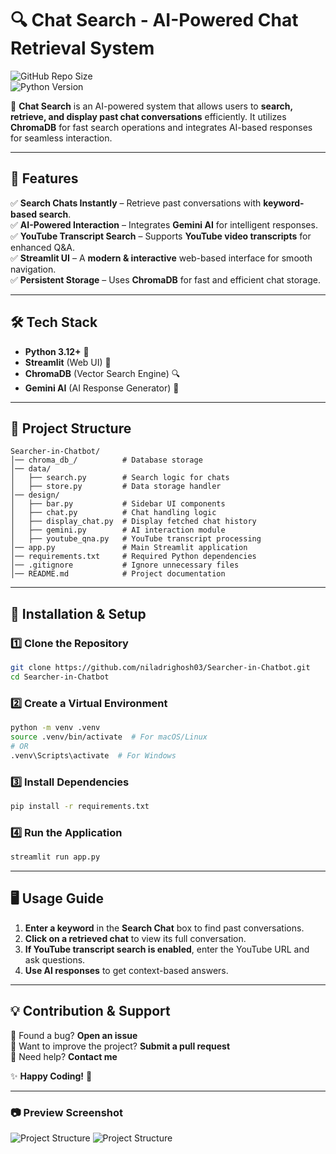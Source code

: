 # **🔍 Chat Search - AI-Powered Chat Retrieval System**  

![GitHub Repo Size](https://img.shields.io/github/repo-size/niladrighosh03/Searcher-in-Chatbot)  
![Python Version](https://img.shields.io/badge/python-3.12+-yellow)  

🚀 **Chat Search** is an AI-powered system that allows users to **search, retrieve, and display past chat conversations** efficiently. It utilizes **ChromaDB** for fast search operations and integrates AI-based responses for seamless interaction.  

---

## **📌 Features**  
✅ **Search Chats Instantly** – Retrieve past conversations with **keyword-based search**.  
✅ **AI-Powered Interaction** – Integrates **Gemini AI** for intelligent responses.  
✅ **YouTube Transcript Search** – Supports **YouTube video transcripts** for enhanced Q&A.  
✅ **Streamlit UI** – A **modern & interactive** web-based interface for smooth navigation.  
✅ **Persistent Storage** – Uses **ChromaDB** for fast and efficient chat storage.  

---

## **🛠️ Tech Stack**  
- **Python 3.12+** 🐍  
- **Streamlit** (Web UI) 🎨  
- **ChromaDB** (Vector Search Engine) 🔍  
- **Gemini AI** (AI Response Generator) 🤖  

---

## **📂 Project Structure**  

```
Searcher-in-Chatbot/
│── chroma_db_/          # Database storage
│── data/
│   ├── search.py        # Search logic for chats
│   ├── store.py         # Data storage handler
│── design/
│   ├── bar.py           # Sidebar UI components
│   ├── chat.py          # Chat handling logic
│   ├── display_chat.py  # Display fetched chat history
│   ├── gemini.py        # AI interaction module
│   ├── youtube_qna.py   # YouTube transcript processing
│── app.py               # Main Streamlit application
│── requirements.txt     # Required Python dependencies
│── .gitignore           # Ignore unnecessary files
│── README.md            # Project documentation
```

---

## **🚀 Installation & Setup**  

### **1️⃣ Clone the Repository**
```bash
git clone https://github.com/niladrighosh03/Searcher-in-Chatbot.git
cd Searcher-in-Chatbot
```

### **2️⃣ Create a Virtual Environment**  
```bash
python -m venv .venv
source .venv/bin/activate  # For macOS/Linux
# OR
.venv\Scripts\activate  # For Windows
```

### **3️⃣ Install Dependencies**  
```bash
pip install -r requirements.txt
```

### **4️⃣ Run the Application**  
```bash
streamlit run app.py
```

---

## **🖥️ Usage Guide**  
1. **Enter a keyword** in the **Search Chat** box to find past conversations.  
2. **Click on a retrieved chat** to view its full conversation.  
3. **If YouTube transcript search is enabled**, enter the YouTube URL and ask questions.  
4. **Use AI responses** to get context-based answers.  

---



## **💡 Contribution & Support**  
🔹 Found a bug? **Open an issue**  
🔹 Want to improve the project? **Submit a pull request**  
🔹 Need help? **Contact me**  

✨ **Happy Coding!** 🚀  

---

### **📷 Preview Screenshot**  
![Project Structure](pic2.png)
![Project Structure](pic.png)

